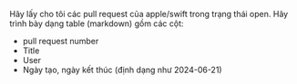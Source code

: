 Hãy lấy cho tôi các pull request của apple/swift trong trạng thái open.
Hãy trình bày dạng table (markdown) gồm các cột: 
 - pull request number
 - Title
 - User
 - Ngày tạo, ngày kết thúc (định dạng như	2024-06-21)